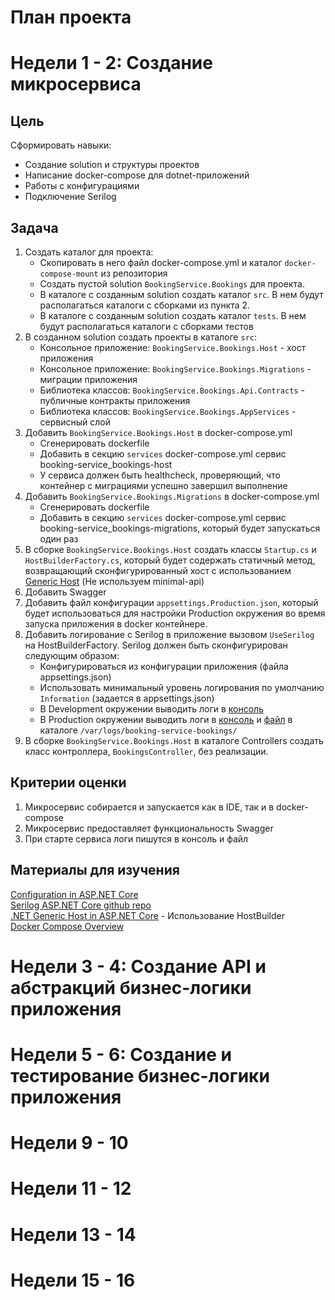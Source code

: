 План проекта
===

# Недели 1 - 2: Создание микросервиса

## Цель

Сформировать навыки:
- Создание solution и структуры проектов
- Написание docker-compose для dotnet-приложений
- Работы с конфигурациями
- Подключение Serilog


## Задача

1. Создать каталог для проекта:
	- Скопировать в него файл docker-compose.yml и каталог `docker-compose-mount` из репозитория
	- Создать пустой solution `BookingService.Bookings` для проекта.
	- В каталоге с созданным solution создать каталог `src`. В нем будут располагаться каталоги с сборками из пункта 2.
	- В каталоге с созданным solution создать каталог `tests`. В нем будут располагаться каталоги с сборками тестов
2. В созданном solution создать проекты в каталоге `src`: 
	- Консольное приложение: `BookingService.Bookings.Host` - хост приложения
	- Консольное приложение: `BookingService.Bookings.Migrations` - миграции приложения
	- Библиотека классов: `BookingService.Bookings.Api.Contracts` - публичные контракты приложения
	- Библиотека классов: `BookingService.Bookings.AppServices` - сервисный слой
3. Добавить `BookingService.Bookings.Host` в docker-compose.yml 
	- Сгенерировать dockerfile
	- Добавить в секцию `services` docker-compose.yml сервис booking-service_bookings-host
	- У сервиса должен быть healthcheck, проверяющий, что контейнер с миграциями успешно завершил выполнение
4. Добавить `BookingService.Bookings.Migrations` в docker-compose.yml 
	- Сгенерировать dockerfile
	- Добавить в секцию `services` docker-compose.yml сервис booking-service_bookings-migrations, который будет запускаться один раз
5. В сборке `BookingService.Bookings.Host` создать классы `Startup.cs` и `HostBuilderFactory.cs`, который будет содержать статичный метод, возвращающий сконфигурированный хост с использованием [Generic Host](https://learn.microsoft.com/en-us/aspnet/core/fundamentals/host/generic-host?view=aspnetcore-8.0) (Не используем minimal-api)
6. Добавить Swagger
7. Добавить файл конфигурации `appsettings.Production.json`, который будет использоваться для настройки Production окружения во время запуска приложения в docker контейнере.
8. Добавить логирование с Serilog в приложение вызовом `UseSerilog` на HostBuilderFactory. Serilog должен быть сконфигурирован следующим образом:
	- Конфигурироваться из конфигурации приложения (файла appsettings.json)
	- Использовать минимальный уровень логирования по умолчанию `Information` (задается в appsettings.json)
	- В Development окружении выводить логи в [консоль](https://github.com/serilog/serilog-sinks-console)
	- В Production окружении выводить логи в [консоль](https://github.com/serilog/serilog-sinks-console) и [файл](https://github.com/serilog/serilog-sinks-file) в каталоге `/var/logs/booking-service-bookings/`
9. В сборке `BookingService.Bookings.Host` в каталоге Controllers создать класс контроллера, `BookingsController`, без реализации.

## Критерии оценки

1. Микросервис собирается и запускается как в IDE, так и в docker-compose
2. Микросервис предоставляет функциональность Swagger
3. При старте сервиса логи пишутся в консоль и файл

## Материалы для изучения

[Configuration in ASP.NET Core](https://learn.microsoft.com/en-us/aspnet/core/fundamentals/configuration/?view=aspnetcore-8.0)  
[Serilog ASP.NET Core github repo](https://github.com/serilog/serilog-aspnetcore)  
[.NET Generic Host in ASP.NET Core](https://learn.microsoft.com/en-us/aspnet/core/fundamentals/host/generic-host?view=aspnetcore-8.0) - Использование HostBuilder  
[Docker Compose Overview](https://docs.docker.com/compose/)  

# Недели 3 - 4: Создание  API и абстракций бизнес-логики приложения

# Недели 5 - 6: Создание и тестирование бизнес-логики приложения

# Недели 9 - 10

# Недели 11 - 12

# Недели 13 - 14

# Недели 15 - 16